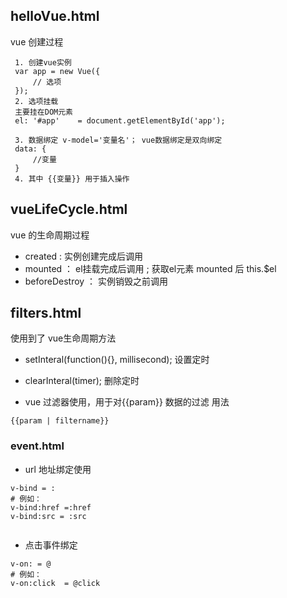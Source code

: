 
## helloVue.html

vue 创建过程

```
 1. 创建vue实例
 var app = new Vue({
     // 选项
 });
 2. 选项挂载
 主要挂在DOM元素
 el: '#app'    = document.getElementById('app');

 3. 数据绑定 v-model='变量名'； vue数据绑定是双向绑定
 data: {
     //变量
 }
 4. 其中 {{变量}} 用于插入操作
```


## vueLifeCycle.html

vue 的生命周期过程
- created : 实例创建完成后调用
- mounted ： el挂载完成后调用 ; 获取el元素 mounted 后 this.$el
- beforeDestroy ： 实例销毁之前调用

## filters.html

使用到了 vue生命周期方法
- setInteral(function(){}, millisecond); 设置定时
- clearInteral(timer); 删除定时

- vue 过滤器使用，用于对{{param}} 数据的过滤
用法
```
{{param | filtername}} 
```

### event.html

- url 地址绑定使用
```
v-bind = :
# 例如：
v-bind:href =:href
v-bind:src = :src


```
- 点击事件绑定
```
v-on: = @
# 例如：
v-on:click  = @click

```